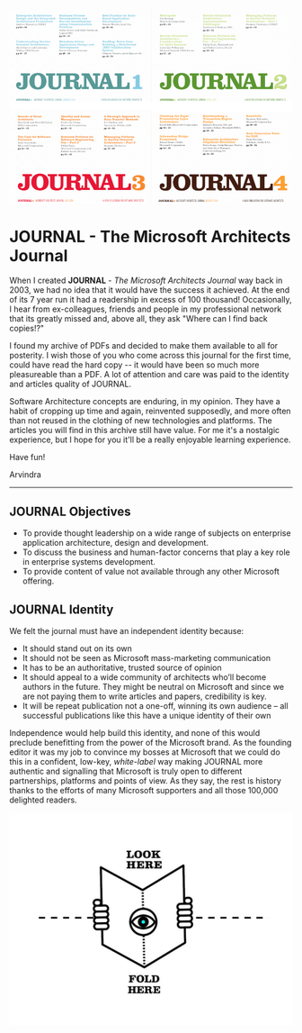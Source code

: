 
![](./images/JOURNALs_1-4_Composition.png)

# JOURNAL - The Microsoft Architects Journal

When I created **JOURNAL** - _The Microsoft Architects Journal_ way back in 2003, we had no idea that it would have the success it achieved. At the end of its 7 year run it had a readership in excess of 100 thousand! Occasionally, I hear from ex-colleagues, friends and people in my professional network that its greatly missed and, above all, they ask "Where can I find back copies!?"

I found my archive of PDFs and decided to make them available to all for posterity. I wish those of you who come across this journal for the first time, could have read the hard copy -- it would have been so much more pleasureable than a PDF. A lot of attention and care was paid to the identity and articles quality of JOURNAL.

Software Architecture concepts are enduring, in my opinion. They have a habit of cropping up time and again, reinvented supposedly, and more often than not reused in the clothing of new technologies and platforms. The articles you will find in this archive still have value. For me it's a nostalgic experience, but I hope for you it'll be a really enjoyable learning experience.

Have fun!

Arvindra

---

## JOURNAL Objectives

* To provide thought leadership on a wide range of subjects on enterprise application architecture, design and development.
* To discuss the business and human-factor concerns that play a key role in enterprise systems development.
* To provide content of value not available through any other Microsoft offering.

## JOURNAL Identity

We felt the journal must have an independent identity because:

* It should stand out on its own
* It should not be seen as Microsoft mass-marketing communication
* It has to be an authoritative, trusted source of opinion
* It should appeal to a wide community of architects who’ll become authors in the future. They might be neutral on Microsoft and since we are not paying them to write articles and papers, credibility is key.
* It will be repeat publication not a one-off, winning its own audience – all successful publications like this have a unique identity of their own

Independence would help build this identity, and none of this would preclude benefitting from the power of the Microsoft brand. As the founding editor it was my job to convince my bosses at Microsoft that we could do this in a confident, low-key, _white-label_ way making JOURNAL more authentic and signalling that Microsoft is truly open to different partnerships, platforms and points of view. As they say, the rest is history thanks to the efforts of many Microsoft supporters and all those 100,000 delighted readers.

![](./images/Look_Here-Fold_Here.png)